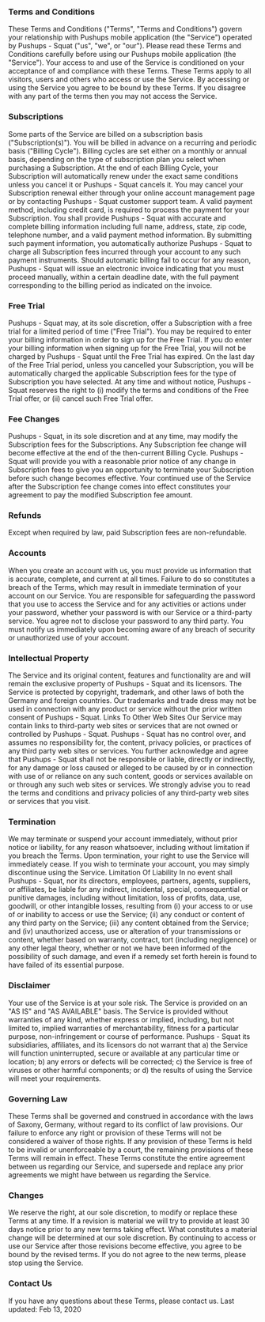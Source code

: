 ### Terms and Conditions
These Terms and Conditions ("Terms", "Terms and Conditions") govern your relationship with Pushups mobile application (the "Service") operated by Pushups - Squat ("us", "we", or "our").
Please read these Terms and Conditions carefully before using our Pushups mobile application (the "Service").
Your access to and use of the Service is conditioned on your acceptance of and compliance with these Terms. These Terms apply to all visitors, users and others who access or use the Service.
By accessing or using the Service you agree to be bound by these Terms. If you disagree with any part of the terms then you may not access the Service.
### Subscriptions

Some parts of the Service are billed on a subscription basis ("Subscription(s)"). You will be billed in advance on a recurring and periodic basis ("Billing Cycle"). Billing cycles are set either on a monthly or annual basis, depending on the type of subscription plan you select when purchasing a Subscription.
At the end of each Billing Cycle, your Subscription will automatically renew under the exact same conditions unless you cancel it or Pushups - Squat cancels it. You may cancel your Subscription renewal either through your online account management page or by contacting Pushups - Squat customer support team.
A valid payment method, including credit card, is required to process the payment for your Subscription. You shall provide Pushups - Squat with accurate and complete billing information including full name, address, state, zip code, telephone number, and a valid payment method information. By submitting such payment information, you automatically authorize Pushups - Squat to charge all Subscription fees incurred through your account to any such payment instruments.
Should automatic billing fail to occur for any reason, Pushups - Squat will issue an electronic invoice indicating that you must proceed manually, within a certain deadline date, with the full payment corresponding to the billing period as indicated on the invoice.
### Free Trial

Pushups - Squat may, at its sole discretion, offer a Subscription with a free trial for a limited period of time ("Free Trial").
You may be required to enter your billing information in order to sign up for the Free Trial.
If you do enter your billing information when signing up for the Free Trial, you will not be charged by Pushups - Squat until the Free Trial has expired. On the last day of the Free Trial period, unless you cancelled your Subscription, you will be automatically charged the applicable Subscription fees for the type of Subscription you have selected.
At any time and without notice, Pushups - Squat reserves the right to (i) modify the terms and conditions of the Free Trial offer, or (ii) cancel such Free Trial offer.
### Fee Changes

Pushups - Squat, in its sole discretion and at any time, may modify the Subscription fees for the Subscriptions. Any Subscription fee change will become effective at the end of the then-current Billing Cycle.
Pushups - Squat will provide you with a reasonable prior notice of any change in Subscription fees to give you an opportunity to terminate your Subscription before such change becomes effective.
Your continued use of the Service after the Subscription fee change comes into effect constitutes your agreement to pay the modified Subscription fee amount.
### Refunds

Except when required by law, paid Subscription fees are non-refundable.
### Accounts

When you create an account with us, you must provide us information that is accurate, complete, and current at all times. Failure to do so constitutes a breach of the Terms, which may result in immediate termination of your account on our Service.
You are responsible for safeguarding the password that you use to access the Service and for any activities or actions under your password, whether your password is with our Service or a third-party service.
You agree not to disclose your password to any third party. You must notify us immediately upon becoming aware of any breach of security or unauthorized use of your account.
### Intellectual Property

The Service and its original content, features and functionality are and will remain the exclusive property of Pushups - Squat and its licensors. The Service is protected by copyright, trademark, and other laws of both the Germany and foreign countries. Our trademarks and trade dress may not be used in connection with any product or service without the prior written consent of Pushups - Squat.
Links To Other Web Sites Our Service may contain links to third-party web sites or services that are not owned or controlled by Pushups - Squat.
Pushups - Squat has no control over, and assumes no responsibility for, the content, privacy policies, or practices of any third party web sites or services. You further acknowledge and agree that Pushups - Squat shall not be responsible or liable, directly or indirectly, for any damage or loss caused or alleged to be caused by or in connection with use of or reliance on any such content, goods or services available on or through any such web sites or services.
We strongly advise you to read the terms and conditions and privacy policies of any third-party web sites or services that you visit.
### Termination

We may terminate or suspend your account immediately, without prior notice or liability, for any reason whatsoever, including without limitation if you breach the Terms.
Upon termination, your right to use the Service will immediately cease. If you wish to terminate your account, you may simply discontinue using the Service.
Limitation Of Liability In no event shall Pushups - Squat, nor its directors, employees, partners, agents, suppliers, or affiliates, be liable for any indirect, incidental, special, consequential or punitive damages, including without limitation, loss of profits, data, use, goodwill, or other intangible losses, resulting from (i) your access to or use of or inability to access or use the Service; (ii) any conduct or content of any third party on the Service; (iii) any content obtained from the Service; and (iv) unauthorized access, use or alteration of your transmissions or content, whether based on warranty, contract, tort (including negligence) or any other legal theory, whether or not we have been informed of the possibility of such damage, and even if a remedy set forth herein is found to have failed of its essential purpose.
### Disclaimer

Your use of the Service is at your sole risk. The Service is provided on an "AS IS" and "AS AVAILABLE" basis. The Service is provided without warranties of any kind, whether express or implied, including, but not limited to, implied warranties of merchantability, fitness for a particular purpose, non-infringement or course of performance.
Pushups - Squat its subsidiaries, affiliates, and its licensors do not warrant that a) the Service will function uninterrupted, secure or available at any particular time or location; b) any errors or defects will be corrected; c) the Service is free of viruses or other harmful components; or d) the results of using the Service will meet your requirements.
### Governing Law

These Terms shall be governed and construed in accordance with the laws of Saxony, Germany, without regard to its conflict of law provisions.
Our failure to enforce any right or provision of these Terms will not be considered a waiver of those rights. If any provision of these Terms is held to be invalid or unenforceable by a court, the remaining provisions of these Terms will remain in effect. These Terms constitute the entire agreement between us regarding our Service, and supersede and replace any prior agreements we might have between us regarding the Service.
### Changes

We reserve the right, at our sole discretion, to modify or replace these Terms at any time. If a revision is material we will try to provide at least 30 days notice prior to any new terms taking effect. What constitutes a material change will be determined at our sole discretion.
By continuing to access or use our Service after those revisions become effective, you agree to be bound by the revised terms. If you do not agree to the new terms, please stop using the Service.
### Contact Us

If you have any questions about these Terms, please contact us.
Last updated: Feb 13, 2020
